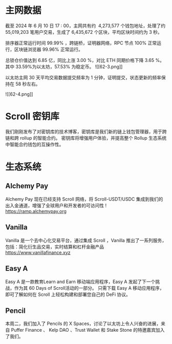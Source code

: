 
# 主网数据

截至 2024 年 6 月 10 日 17 : 00，主网共有约  4,273,577 个钱包地址，处理了约  55,019,203 笔用户交易，生成了 6,435,672 个区块，平均区块时间约为 3 秒。

排序器正常运行时间 99.99% ，跨链桥，证明器网络，RPC 节点 100% 正常运行，区块链浏览器 99.96% 正常运行。

总锁仓价值达到 6.85 亿，同比上涨 3.00 %，对比 ETH 同期价格下降 3.65 %。其中 33.59%为以太坊，57.53% 为稳定币。
![[62-3.png]]

以太坊主网 30 天平均交易数据提交频率为 1 分钟，证明提交，状态更新的频率保持在 58 秒左右。

![[62-4.png]]


# Scroll 密钥库

我们刚刚发布了对密钥库的技术博客，密钥库是我们新的链上钱包管理器，用于跨链和跨 rollup 的智能合约。 密钥库将增强用户体验，并提高整个 Rollup 生态系统中智能合约钱包的互操作性。


# 生态系统

## Alchemy Pay

Alchemy Pay 现在已经支持 Scroll 网络，将 Scroll-USDT/USDC 集成到我们的出入金通道，增强了全球用户和开发者的可访问性 !
https://ramp.alchemypay.org

## Vanilla

Vanilla 是一个去中心化交易平台，通过集成 Scroll ，Vanilla 推出了一系列服务，包括：简化衍生品交易，实时结算和杠杆金融产品
https://www.vanillafinance.xyz

## Easy A
Easy A 是一款教育Learn and Earn 移动端应用程序，Easy A 发起了下一个挑战，作为其 60 Days of Scroll活动的一部分。 只需下载 Easy A 移动应用程序，即可了解如何在 Scroll 上轻松构建和部署您自己的 DeFi 协议。

## Pencil 

本周二，我们加入了 Pencils 的 X Spaces，讨论了以太坊上令人兴奋的进展，来自 Puffer Finance 、 Kelp DAO 、Trust Wallet 和 Stake Stone 的特邀嘉宾加入了我们。

